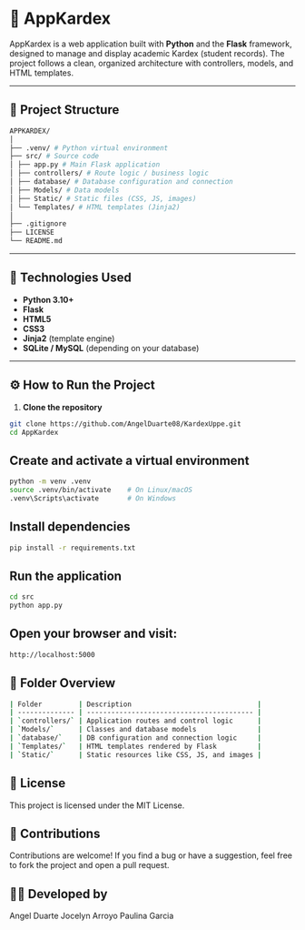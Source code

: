 # 🧾 AppKardex

AppKardex is a web application built with **Python** and the **Flask** framework, designed to manage and display academic Kardex (student records). The project follows a clean, organized architecture with controllers, models, and HTML templates.

---

## 🧱 Project Structure

```bash
APPKARDEX/
│
├── .venv/ # Python virtual environment
├── src/ # Source code
│ ├── app.py # Main Flask application
│ ├── controllers/ # Route logic / business logic
│ ├── database/ # Database configuration and connection
│ ├── Models/ # Data models
│ ├── Static/ # Static files (CSS, JS, images)
│ └── Templates/ # HTML templates (Jinja2)
│
├── .gitignore
├── LICENSE
└── README.md

```

---

## 🚀 Technologies Used

- **Python 3.10+**
- **Flask**
- **HTML5**
- **CSS3**
- **Jinja2** (template engine)
- **SQLite / MySQL** (depending on your database)

---

## ⚙️ How to Run the Project

1. **Clone the repository**

```bash
git clone https://github.com/AngelDuarte08/KardexUppe.git
cd AppKardex


```

## Create and activate a virtual environment

```bash
python -m venv .venv
source .venv/bin/activate    # On Linux/macOS
.venv\Scripts\activate       # On Windows

```

## Install dependencies

```bash
pip install -r requirements.txt
```

## Run the application

```bash
cd src
python app.py

```

## Open your browser and visit:

```bash
http://localhost:5000
```

## 📂 Folder Overview

```bash
| Folder         | Description                               |
| -------------- | ----------------------------------------- |
| `controllers/` | Application routes and control logic      |
| `Models/`      | Classes and database models               |
| `database/`    | DB configuration and connection logic     |
| `Templates/`   | HTML templates rendered by Flask          |
| `Static/`      | Static resources like CSS, JS, and images |
```

## 📄 License

This project is licensed under the MIT License.

## 🤝 Contributions

Contributions are welcome! If you find a bug or have a suggestion, feel free to fork the project and open a pull request.

## 👨‍💻 Developed by

Angel Duarte
Jocelyn Arroyo
Paulina Garcia
